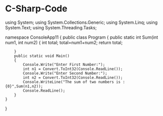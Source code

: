 # C-Sharp-Code
using System;
using System.Collections.Generic;
using System.Linq;
using System.Text;
using System.Threading.Tasks;

namespace ConsoleApp11
{
   public class Program
    {
        public static int Sum(int num1, int num2)
        {
            int total;
            total=num1+num2;
            return total;

        }
        public static void Main()
        {
            Console.Write("Enter First Number:");
            int n1 = Convert.ToInt32(Console.ReadLine());
            Console.Write("Enter Second Number:");
            int n2 = Convert.ToInt32(Console.ReadLine());
            Console.WriteLine("The sum of two numbers is : {0}",Sum(n1,n2));
            Console.ReadLine();
        }
    }
}
